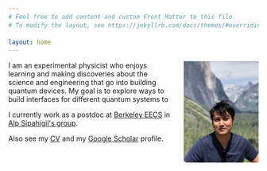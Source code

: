 ```yaml
---
# Feel free to add content and custom Front Matter to this file.
# To modify the layout, see https://jekyllrb.com/docs/themes/#overriding-theme-defaults

layout: home
---
```

[<img src="/images/profile.png" style="float: right; width: 30%; margin-left: 5%; margin-bottom: 0.5em;">](/images/profile.png)

I am an experimental physicist who enjoys learning and making discoveries about the science and engineering that go into building quantum devices. My goal is to explore ways to build interfaces for different quantum systems to 

 <!-- that take advantage of quantum physics, from computers to sensors.  -->

<!-- Given the recent technological advances that make it possible to put quantum systems of tens to hundreds of qubits under control, the demand to connect and interface quantum systems is imminent.  -->

I currently work as a postdoc at [Berkeley EECS](https://eecs.berkeley.edu/) in [Alp Sipahigil's group](https://quantumdevices.berkeley.edu/). 

Also see my [CV](samutpraphoot_cv_2021.pdf) and my [Google Scholar](https://scholar.google.com/citations?user=TU4yHVYAAAAJ&hl=en) profile.
